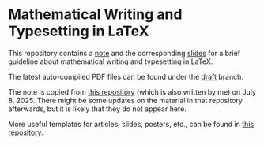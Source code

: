 # Mathematical Writing and Typesetting in LaTeX

This repository contains a [note](./article) and the corresponding [slides](./slides) for a brief guideline about mathematical writing and typesetting in LaTeX.

The latest auto-compiled PDF files can be found under the [draft](https://github.com/nrgrp/math_latex_slides/tree/draft) branch.

The note is copied from [this repository](https://github.com/haozhu10015/latex-template) (which is also written by me) on July 8, 2025.
There might be some updates on the material in that repository afterwards, but it is likely that they do not appear here.

More useful templates for articles, slides, posters, etc., can be found in [this repository](https://github.com/nrgrp/nrtemplates).
